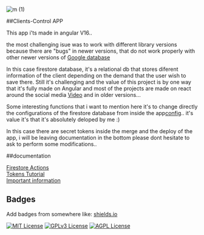 
![m (1)](https://github.com/jose-campos1/clients-control/assets/106594685/522cd4af-f573-4371-a35c-8b1a2f6fa8fe)

##Clients-Control APP

This app i'ts made in angular V16..

the most challenging isue was to work with different library versions because there are "bugs" in newer versions, that do not work properly with other newer versions of [Google database](https://console.firebase.google.com/u/0/project/client-control-project/firestore/data/~2Fclients~2F1j96OtWKUgPXe77z9oUs)

In this case firestore database, it's a relational db that stores diferent information of the client depending on the demand that the user wish to save there. Still it's challenging and the value of this project is by one way that it's fully made on Angular and most of the projects are made on react around the social media [Video](https://www.youtube.com/watch?v=qWy9ylc3f9U&t=312s) and in older versions...

Some interesting functions that i want to mention here it's to change directly the configurations of the firestore database from inside the app[config](https://github.com/jose-campos1/clients-control/blob/master/src/app/servicios/configuration-services.ts).. it's value it's that it's absolutely deloped by me :) 

In this case there are secret tokens inside the merge and the deploy of the app, i will be leaving documentation in the bottom please dont hesitate to ask to perform some modifications..

##documentation

[Firestore Actions](https://github.com/marketplace/actions/github-action-for-firebase)
<br>
[Tokens Tutorial](https://www.youtube.com/watch?v=ohslXhhNdOM&list=PL8MdgUsZFQ9g1oGGLR4XohXqS1RYJ2ZXR&index=23)
<br>
[Important information](https://www.youtube.com/watch?v=CWjcjnYNAw4&list=PL8MdgUsZFQ9g1oGGLR4XohXqS1RYJ2ZXR&index=27)



## Badges

Add badges from somewhere like: [shields.io](https://shields.io/)

[![MIT License](https://img.shields.io/badge/License-MIT-green.svg)](https://choosealicense.com/licenses/mit/)
[![GPLv3 License](https://img.shields.io/badge/License-GPL%20v3-yellow.svg)](https://opensource.org/licenses/)
[![AGPL License](https://img.shields.io/badge/license-AGPL-blue.svg)](http://www.gnu.org/licenses/agpl-3.0)

